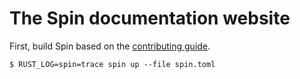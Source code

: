 # The Spin documentation website

First, build Spin based on the
[contributing guide](./content/docs/contributing.md).

```
$ RUST_LOG=spin=trace spin up --file spin.toml
```

